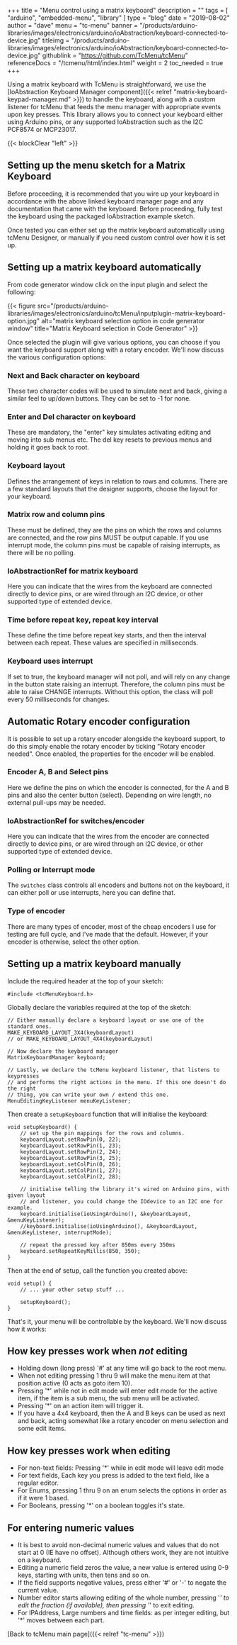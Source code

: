 +++
title = "Menu control using a matrix keyboard"
description = ""
tags = [ "arduino", "embedded-menu", "library" ]
type = "blog"
date = "2019-08-02"
author =  "dave"
menu = "tc-menu"
banner = "/products/arduino-libraries/images/electronics/arduino/ioAbstraction/keyboard-connected-to-device.jpg"
titleimg = "/products/arduino-libraries/images/electronics/arduino/ioAbstraction/keyboard-connected-to-device.jpg"
githublink = "https://github.com/TcMenu/tcMenu"
referenceDocs = "/tcmenu/html/index.html"
weight = 2
toc_needed = true
+++

Using a matrix keyboard with TcMenu is straightforward, we use the [IoAbstraction Keyboard Manager component]({{< relref "matrix-keyboard-keypad-manager.md" >}}) to handle the keyboard, along with a custom listener for tcMenu that feeds the menu manager with appropriate events upon key presses. This library allows you to connect your keyboard either using Arduino pins, or any supported IoAbstraction such as the I2C PCF8574 or MCP23017.

{{< blockClear "left" >}}

## Setting up the menu sketch for a Matrix Keyboard

Before proceeding, it is recommended that you wire up your keyboard in accordance with the above linked keyboard manager page and any documentation that came with the keyboard. Before proceeding, fully test the keyboard using the packaged IoAbstraction example sketch.

Once tested you can either set up the matrix keyboard automatically using tcMenu Designer, or manually if you need custom control over how it is set up.

## Setting up a matrix keyboard automatically

From code generator window click on the input plugin and select the following:

{{< figure src="/products/arduino-libraries/images/electronics/arduino/tcMenu/inputplugin-matrix-keyboard-option.jpg" alt="matrix keyboard selection option in code generator window" title="Matrix Keyboard selection in Code Generator" >}}

Once selected the plugin will give various options, you can choose if you want the keyboard support along with a rotary encoder. We'll now discuss the various configuration options:

### Next and Back character on keyboard

These two character codes will be used to simulate next and back, giving a similar feel to up/down buttons. They can be set to -1 for none.

### Enter and Del character on keyboard

These are mandatory, the "enter" key simulates activating editing and moving into sub menus etc. The del key resets to previous menus and holding it goes back to root.

### Keyboard layout

Defines the arrangement of keys in relation to rows and columns. There are a few standard layouts that the designer supports, choose the layout for your keyboard.

### Matrix row and column pins

These must be defined, they are the pins on which the rows and columns are connected, and the row pins MUST be output capable. If you use interrupt mode, the column pins must be capable of raising interrupts, as there will be no polling.

### IoAbstractionRef for matrix keyboard

Here you can indicate that the wires from the keyboard are connected directly to device pins, or are wired through an I2C device, or other supported type of extended device.

### Time before repeat key, repeat key interval

These define the time before repeat key starts, and then the interval between each repeat. These values are specified in milliseconds.

### Keyboard uses interrupt

If set to true, the keyboard manager will not poll, and will rely on any change in the button state raising an interrupt. Therefore, the column pins must be able to raise CHANGE interrupts. Without this option, the class will poll every 50 milliseconds for changes.

## Automatic Rotary encoder configuration 

It is possible to set up a rotary encoder alongside the keyboard support, to do this simply enable the rotary encoder by ticking "Rotary encoder needed". Once enabled, the properties for the encoder will be enabled.

### Encoder A, B and Select pins

Here we define the pins on which the encoder is connected, for the A and B pins and also the center button (select). Depending on wire length, no external pull-ups may be needed.

### IoAbstractionRef for switches/encoder

Here you can indicate that the wires from the encoder are connected directly to device pins, or are wired through an I2C device, or other supported type of extended device.

### Polling or Interrupt mode

The `switches` class controls all encoders and buttons not on the keyboard, it can either poll or use interrupts, here you can define that.

### Type of encoder

There are many types of encoder, most of the cheap encoders I use for testing are full cycle, and I've made that the default. However, if your encoder is otherwise, select the other option. 

## Setting up a matrix keyboard manually

Include the required header at the top of your sketch:

    #include <tcMenuKeyboard.h>

Globally declare the variables required at the top of the sketch:

    // Either manually declare a keyboard layout or use one of the standard ones.
    MAKE_KEYBOARD_LAYOUT_3X4(keyboardLayout) 
    // or MAKE_KEYBOARD_LAYOUT_4X4(keyboardLayout)

    // Now declare the keyboard manager
    MatrixKeyboardManager keyboard;
    
    // Lastly, we declare the tcMenu keyboard listener, that listens to keypresses
    // and performs the right actions in the menu. If this one doesn't do the right
    // thing, you can write your own / extend this one. 
    MenuEditingKeyListener menuKeyListener;

Then create a `setupKeyboard` function that will initialise the keyboard:

    void setupKeyboard() {
        // set up the pin mappings for the rows and columns.
        keyboardLayout.setRowPin(0, 22);
        keyboardLayout.setRowPin(1, 23);
        keyboardLayout.setRowPin(2, 24);
        keyboardLayout.setRowPin(3, 25);
        keyboardLayout.setColPin(0, 26);
        keyboardLayout.setColPin(1, 27);
        keyboardLayout.setColPin(2, 28);
    
        // initialise telling the library it's wired on Arduino pins, with given layout
        // and listener, you could change the IOdevice to an I2C one for example. 
        keyboard.initialise(ioUsingArduino(), &keyboardLayout, &menuKeyListener);
        //keyboard.initialise(ioUsingArduino(), &keyboardLayout, &menuKeyListener, interruptMode);

        // repeat the pressed key after 850ms every 350ms 
        keyboard.setRepeatKeyMillis(850, 350);    
    }

Then at the end of setup, call the function you created above:
    
    void setup() {
        // ... your other setup stuff ...
        
        setupKeyboard();        
    }

That's it, your menu will be controllable by the keyboard. We'll now discuss how it works: 

## How key presses work when *not* editing 

* Holding down (long press) '#' at any time will go back to the root menu.
* When not editing pressing 1 thru 9 will make the menu item at that position active (0 acts as goto item 10). 
* Pressing '*' while not in edit mode will enter edit mode for the active item, if the item is a sub menu, the sub menu will be activated.
* Pressing '*' on an action item will trigger it.
* If you have a 4x4 keyboard, then the A and B keys can be used as next and back, acting somewhat like a rotary encoder on menu selection and some edit items.

## How key presses work when editing

* For non-text fields: Pressing '*' while in edit mode will leave edit mode
* For text fields, Each key you press is added to the text field, like a regular editor.
* For Enums, pressing 1 thru 9 on an enum selects the options in order as if it were 1 based.
* For Booleans, pressing '*' on a boolean toggles it's state.

## For entering numeric values

* It is best to avoid non-decimal numeric values and values that do not start at 0 (IE have no offset). Although others work, they are not intuitive on a keyboard.
* Editing a numeric field zeros the value, a new value is entered using 0-9 keys, starting with units, then tens and so on.
* If the field supports negative values, press either '#' or '-' to negate the current value.
* Number editor starts allowing editing of the whole number, pressing '*' to edit the fraction (if available), then pressing '*' to exit editing.
* For IPAddress, Large numbers and time fields: as per integer editing, but '*' moves between each part.  

[Back to tcMenu main page]({{< relref "tc-menu" >}}) 
